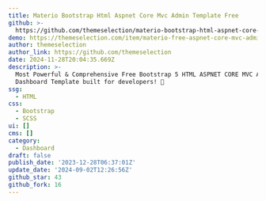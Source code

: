 ```yaml
---
title: Materio Bootstrap Html Aspnet Core Mvc Admin Template Free
github: >-
  https://github.com/themeselection/materio-bootstrap-html-aspnet-core-mvc-admin-template-free
demo: https://themeselection.com/item/materio-free-aspnet-core-mvc-admin-template/
author: themeselection
author_link: https://github.com/themeselection
date: 2024-11-28T20:04:35.669Z
description: >-
  Most Powerful & Comprehensive Free Bootstrap 5 HTML ASPNET CORE MVC Admin
  Dashboard Template built for developers! 🚀
ssg:
  - HTML
css:
  - Bootstrap
  - SCSS
ui: []
cms: []
category:
  - Dashboard
draft: false
publish_date: '2023-12-28T06:37:01Z'
update_date: '2024-09-02T12:26:56Z'
github_star: 43
github_fork: 16
---
```

